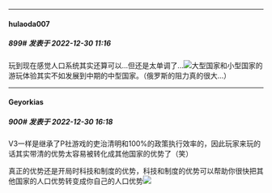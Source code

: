 

*****

####  hulaoda007  
##### 899#       发表于 2022-12-30 11:16

玩到现在感觉人口系统其实还算可以...但还是太单调了...<img src="https://static.saraba1st.com/image/smiley/face2017/124.png" referrerpolicy="no-referrer">大型国家和小型国家的游玩体验其实不如发展到中期的中型国家。（俄罗斯的阻力真的很大...）



*****

####  Geyorkias  
##### 900#       发表于 2022-12-30 16:18

V3一样是继承了P社游戏的吏治清明和100%的政策执行效率的，因此玩家来玩的话其实带清的优势太容易被转化成其他国家的优势了（笑）

真正的优势还是开局时科技和制度的优势，科技和制度的优势可以帮助你很快把其他国家的人口优势转变成你自己的人口优势<img src="https://static.saraba1st.com/image/smiley/face2017/180.png" referrerpolicy="no-referrer">

